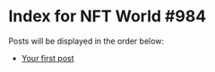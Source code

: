 # Index for NFT World #984
Posts will be displayed in the order below:

- [Your first post](./001-first.md)

